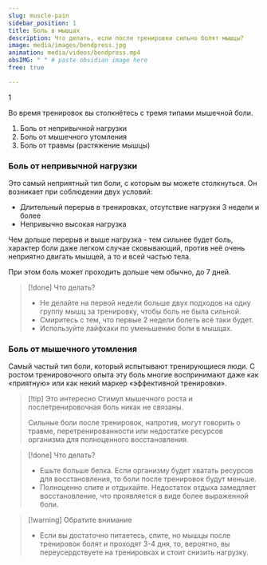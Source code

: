 ```yaml
---
slug: muscle-pain
sidebar_position: 1
title: Боль в мышцах
description: Что делать, если после тренировки сильно болят мышцы?
image: media/images/bendpress.jpg
animation: media/videos/bendpress.mp4
obsIMG: " " # paste obsidian image here
free: true

---
```

1




Во время тренировок вы столкнётесь с тремя типами мышечной боли.

1. Боль от непривычной нагрузки
2. Боль от мышечного утомления
3. Боль от травмы (растяжение мышцы)

### Боль от непривычной нагрузки
Это самый неприятный тип боли, с которым вы можете столкнуться. Он возникает при соблюдении двух условий:
- Длительный перерыв в тренировках, отсутствие нагрузки 3 недели и более
- Непривычно высокая нагрузка

Чем дольше перерыв и выше нагрузка - тем сильнее будет боль, характер боли даже легком случае сковывающий, против неё очень неприятно двигать мышцей, а то и всей частью тела. 

При этом боль может проходить дольше чем обычно, до 7 дней.

> [!done] Что делать?
>  - Не делайте на первой недели больше двух подходов на одну группу мышц за тренировку, чтобы боль не была сильной.
>  -  Смиритесь с тем, что первые 2 недели болеть всё таки будет.
>  -  Используйте лайфхаки по уменьшению боли в мышцах.

### Боль от мышечного утомления
Самый частый тип боли, который испытывают тренирующиеся люди. С ростом тренировочного опыта эту боль многие воспринимают даже как «приятную» или как некий маркер «эффективной тренировки». 

> [!tip] Это интересно
>  Стимул мышечного роста и послетренировочная боль никак не связаны. 
>  
>  Сильные боли после тренировок, напротив, могут говорить о травме, перетренированности или недостатке ресурсов организма для полноценного восстановления.

> [!done] Что делать?
>  - Ешьте больше белка. Если организму будет хватать ресурсов для восстановления, то боли после тренировок будут меньше.
>  - Полноценно спите и отдыхайте. Недостаток отдыха замедляет восстановление, что проявляется в виде более выраженной боли.

> [!warning] Обратите внимание
>  - Если вы достаточно питаетесь, спите, но мышцы после тренировок болят и проходят 3-4 дня, то, вероятно, вы переусердствуете на тренировках и стоит снизить нагрузку.
